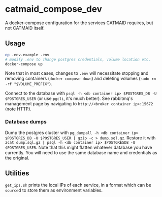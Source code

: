 # catmaid_compose_dev

A docker-compose configuration for the services CATMAID requires, but not CATMAID itself.

## Usage

```sh
cp .env.example .env
# modify .env to change postgres credentials, volume location etc.
docker-compose up
```

Note that in most cases, changes to `.env` will necessitate
stopping and removing containers (`docker-compose down`)
and deleting volumes (`sudo rm -rf "$VOLUME_PREFIX"`).

Connect to the database with `psql -h <db container ip> $POSTGRES_DB -U $POSTGRES_USER` (or use `pgcli`, it's much better).
See rabbitmq's management page by navigating to `http://<broker container ip>:15672` (note HTTP).

### Database dumps

Dump the postgres cluster with `pg_dumpall -h <db container ip> $POSTGRES_DB -U $POSTGRES_USER | gzip -c > dump.sql.gz`.
Restore it with `zcat dump.sql.gz | psql -h <db container ip> $POSTGRESDB -U $POSTGRES_USER`.
Note that this might flatten whatever database you have currently.
You will need to use the same database name and credentials as the original.

## Utilities

`get_ips.sh` prints the local IPs of each service, in a format which can be `source`d to store them as environment variables.
